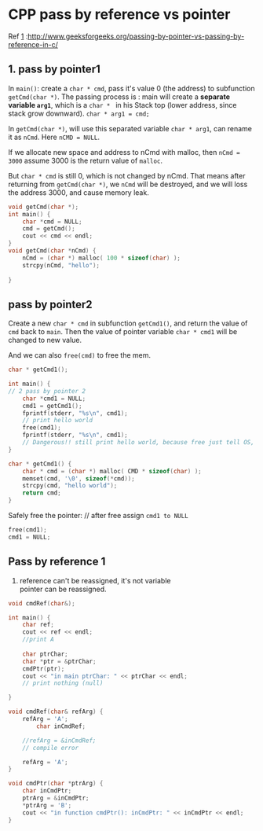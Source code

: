 # CPP pass by reference vs pointer

Ref [1](http://www.geeksforgeeks.org/passing-by-pointer-vs-passing-by-reference-in-c/) :http://www.geeksforgeeks.org/passing-by-pointer-vs-passing-by-reference-in-c/

## 1. pass by pointer1
In `main()`: create a `char * cmd`, pass it's value 0 (the address) to subfunction `getCmd(char *)`. The passing process is : main will create a **separate variable `arg1`**, which is a  `char * ` in his Stack top (lower address, since stack grow downward). 
`char * arg1 = cmd;` 

In `getCmd(char *)`, will use this separated variable `char * arg1`, can rename it as `nCmd`. Here `nCMD = NULL`.

If we allocate new space and address to nCmd with malloc, then `nCmd = 3000` assume 3000 is the return value of `malloc`.

But `char * cmd` is still 0, which is not changed by nCmd. That means after returning from `getCmd(char *)`, we `nCmd` will be destroyed, and we will loss the address 3000, and cause memory leak.
 

```c
void getCmd(char *);
int main() {
    char *cmd = NULL;
    cmd = getCmd();
    cout << cmd << endl;
}
void getCmd(char *nCmd) {
	nCmd = (char *) malloc( 100 * sizeof(char) );
	strcpy(nCmd, "hello");
	
}
```
## pass by pointer2

Create a new `char * cmd` in subfunction `getCmd1()`, and return the value of `cmd` back to `main`. Then the value of pointer variable `char * cmd1` will be changed to new value.

And we can also `free(cmd)` to free the mem.

```c
char * getCmd1();

int main() {
// 2 pass by pointer 2
    char *cmd1 = NULL;
    cmd1 = getCmd1();
    fprintf(stderr, "%s\n", cmd1);
    // print hello world
    free(cmd1);
    fprintf(stderr, "%s\n", cmd1);
    // Dangerous!! still print hello world, because free just tell OS, we will not use that mem, but OS might not delete the content start from this addrss.
}

char * getCmd1() {
    char * cmd = (char *) malloc( CMD * sizeof(char) );
    memset(cmd, '\0', sizeof(*cmd));
    strcpy(cmd, "hello world");
    return cmd;
}
```

Safely free the pointer:    // after free assign `cmd1 to NULL`

```c
free(cmd1);
cmd1 = NULL;
```

## Pass by reference 1
1. reference can't be reassigned, it's not variable  
	pointer can be reassigned.

```cpp
void cmdRef(char&);

int main() {
    char ref;
    cout << ref << endl;
    //print A
    
    char ptrChar;
    char *ptr = &ptrChar;
    cmdPtr(ptr);
    cout << "in main ptrChar: " << ptrChar << endl;
    // print nothing (null)

}

void cmdRef(char& refArg) {
    refArg = 'A';
        char inCmdRef;

    //refArg = &inCmdRef;
    // compile error

    refArg = 'A';
}

void cmdPtr(char *ptrArg) {
    char inCmdPtr;
    ptrArg = &inCmdPtr;
    *ptrArg = 'B';
    cout << "in function cmdPtr(): inCmdPtr: " << inCmdPtr << endl; 
}
```